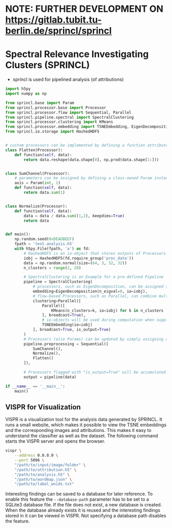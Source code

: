 # NOTE: FURTHER DEVELOPMENT ON https://gitlab.tubit.tu-berlin.de/sprincl/sprincl

# Spectral Relevance Investigating Clusters (SPRINCL)

- sprincl is used for pipelined analysis (of attributions)

```python
import h5py
import numpy as np

from sprincl.base import Param
from sprincl.processor.base import Processor
from sprincl.processor.flow import Sequential, Parallel
from sprincl.pipeline.spectral import SpectralClustering
from sprincl.processor.clustering import KMeans
from sprincl.processor.embedding import TSNEEmbedding, EigenDecomposition
from sprincl.io.storage import HashedHDF5


# custom processors can be implemented by defining a function attribute
class Flatten(Processor):
    def function(self, data):
        return data.reshape(data.shape[0], np.prod(data.shape[1:]))


class SumChannel(Processor):
    # parameters can be assigned by defining a class-owned Param instance
    axis = Param(int, 1)
    def function(self, data):
        return data.sum(1)


class Normalize(Processor):
    def function(self, data):
        data = data / data.sum((1,2), keepdims=True)
        return data


def main():
    np.random.seed(0xDEADBEEF)
    fpath = 'test.analysis.h5'
    with h5py.File(fpath, 'a') as fd:
        # HashedHDF5 is an io-object that stores outputs of Processors based on hashes in hdf5
        iobj = HashedHDF5(fd.require_group('proc_data'))
        data = np.random.normal(size=(64, 3, 32, 32))
        n_clusters = range(2, 20)

        # SpectralClustering is an Example for a pre-defined Pipeline
        pipeline = SpectralClustering(
            # processors, such as EigenDecomposition, can be assigned to pre-defined tasks
            embedding=EigenDecomposition(n_eigval=8, io=iobj),
            # flow-based Processors, such as Parallel, can combine multiple Processors
            clustering=Parallel([
                Parallel([
                    KMeans(n_clusters=k, io=iobj) for k in n_clusters
                ], broadcast=True),
                # io-objects will be used during computation when supplied to Processors
                TSNEEmbedding(io=iobj)
            ], broadcast=True, is_output=True)
        )
        # Processors (also Params) can be updated by simply assigning corresponding attributes
        pipeline.preprocessing = Sequential([
            SumChannel(),
            Normalize(),
            Flatten()
        ]),

        # Processors flagged with "is_output=True" will be accumulated in the output
        output = pipeline(data)

if __name__ == '__main__':
    main()
```

## VISPR for Visualization

VISPR is a visualization tool for the analysis data generated by SPRINCL. It runs a small website, which makes it possible to view the TSNE embeddings and the corresponding images and attributions. This makes it easy to understand the classifier as well as the dataset. The following command starts the VISPR server and opens the browser.

```sh
vispr \
    --address 0.0.0.0 \
    --port 5096 \
    "/path/to/input/image/folder" \
    "/path/to/attribution.h5" \
    "/path/to/analysis.h5" \
    "/path/to/wordmap.json" \
    "/path/to/label_wnids.txt"
```

Interesting findings can be saved to a database for later reference. To enable this feature the `--database-path` parameter has to be set to a SQLite3 database file. If the file does not exist, a new database is created. When the database already exists it is reused and the interesting findings stored in it can be viewed in VISPR. Not specifying a database path disables the feature.
